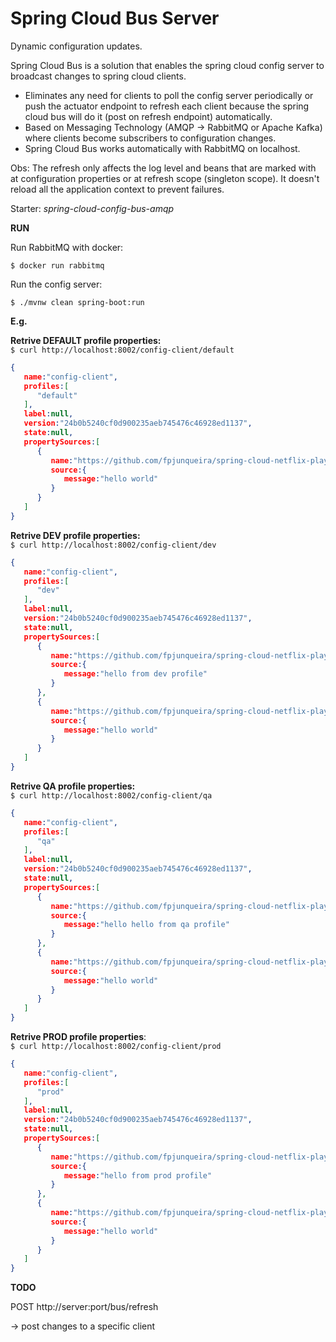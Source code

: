 # Spring Cloud Bus Server

Dynamic configuration updates.

Spring Cloud Bus is a solution that enables the spring cloud config server to broadcast changes to spring cloud clients.

- Eliminates any need for clients to poll the config server periodically or push the actuator endpoint to refresh each client 
because the spring cloud bus will do it (post on refresh endpoint) automatically.
- Based on Messaging Technology (AMQP -> RabbitMQ or Apache Kafka) where clients become subscribers to configuration changes.
- Spring Cloud Bus works automatically with RabbitMQ on localhost.

Obs: The refresh only affects the log level and beans that are marked with at configuration properties or at refresh scope 
(singleton scope). It doesn't reload all the application context to prevent failures.

Starter: _spring-cloud-config-bus-amqp_ 


**RUN**

Run RabbitMQ with docker:

`$ docker run rabbitmq`

Run the config server:

`$ ./mvnw clean spring-boot:run`


**E.g.**

**Retrive DEFAULT profile properties:**<br>
`$ curl http://localhost:8002/config-client/default
`

```json
{  
   name:"config-client",
   profiles:[  
      "default"
   ],
   label:null,
   version:"24b0b5240cf0d900235aeb745476c46928ed1137",
   state:null,
   propertySources:[  
      {  
         name:"https://github.com/fpjunqueira/spring-cloud-netflix-playground/config-server/config/config-client.yml",
         source:{  
            message:"hello world"
         }
      }
   ]
}
```

**Retrive DEV profile properties:**<br>
`$ curl http://localhost:8002/config-client/dev
`

```json
{  
   name:"config-client",
   profiles:[  
      "dev"
   ],
   label:null,
   version:"24b0b5240cf0d900235aeb745476c46928ed1137",
   state:null,
   propertySources:[  
      {  
         name:"https://github.com/fpjunqueira/spring-cloud-netflix-playground/config-server/config/config-client-dev.yml",
         source:{  
            message:"hello from dev profile"
         }
      },
      {  
         name:"https://github.com/fpjunqueira/spring-cloud-netflix-playground/config-server/config/config-client.yml",
         source:{  
            message:"hello world"
         }
      }
   ]
}
```

**Retrive QA profile properties:**<br>
`$ curl http://localhost:8002/config-client/qa
`

```json
{  
   name:"config-client",
   profiles:[  
      "qa"
   ],
   label:null,
   version:"24b0b5240cf0d900235aeb745476c46928ed1137",
   state:null,
   propertySources:[  
      {  
         name:"https://github.com/fpjunqueira/spring-cloud-netflix-playground/config-server/config/config-client-qa.yml",
         source:{  
            message:"hello hello from qa profile"
         }
      },
      {  
         name:"https://github.com/fpjunqueira/spring-cloud-netflix-playground/config-server/config/config-client.yml",
         source:{  
            message:"hello world"
         }
      }
   ]
}
```

**Retrive PROD profile properties**:<br>
`$ curl http://localhost:8002/config-client/prod`

```json
{  
   name:"config-client",
   profiles:[  
      "prod"
   ],
   label:null,
   version:"24b0b5240cf0d900235aeb745476c46928ed1137",
   state:null,
   propertySources:[  
      {  
         name:"https://github.com/fpjunqueira/spring-cloud-netflix-playground/config-server/config/config-client-prod.yml",
         source:{  
            message:"hello from prod profile"
         }
      },
      {  
         name:"https://github.com/fpjunqueira/spring-cloud-netflix-playground/config-server/config/config-client.yml",
         source:{  
            message:"hello world"
         }
      }
   ]
}
```

**TODO**

POST http://server:port/bus/refresh

-> post changes to a specific client